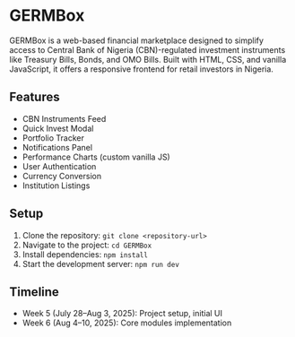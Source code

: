 # GERMBox
GERMBox is a web-based financial marketplace designed to simplify access to Central Bank of Nigeria (CBN)-regulated investment instruments like Treasury Bills, Bonds, and OMO Bills. Built with HTML, CSS, and vanilla JavaScript, it offers a responsive frontend for retail investors in Nigeria.

## Features
- CBN Instruments Feed
- Quick Invest Modal
- Portfolio Tracker
- Notifications Panel
- Performance Charts (custom vanilla JS)
- User Authentication
- Currency Conversion
- Institution Listings

## Setup
1. Clone the repository: `git clone <repository-url>`
2. Navigate to the project: `cd GERMBox`
3. Install dependencies: `npm install`
4. Start the development server: `npm run dev`

## Timeline
- Week 5 (July 28–Aug 3, 2025): Project setup, initial UI
- Week 6 (Aug 4–10, 2025): Core modules implementation